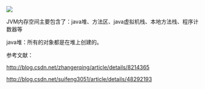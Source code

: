 ![](http://hi.csdn.net/attachment/201009/25/0_1285381395C6iW.gif)



JVM内存空间主要包含了：java堆、方法区、java虚拟机栈、本地方法栈、程序计数器等

java堆：所有的对象都是在堆上创建的。



参考文献：

http://blog.csdn.net/zhangerqing/article/details/8214365

http://blog.csdn.net/suifeng3051/article/details/48292193

